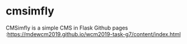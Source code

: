# cmsimfly
CMSimfly is a simple CMS in Flask
Github pages :https://mdewcm2019.github.io/wcm2019-task-g7/content/index.html
